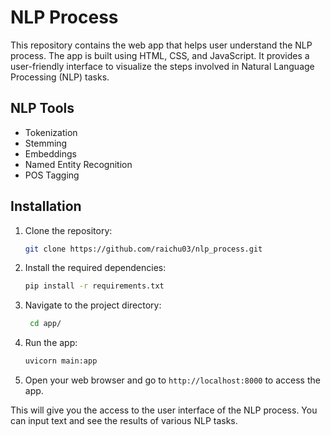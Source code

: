 # NLP Process
This repository contains the web app that helps user understand the NLP process. The app is built using HTML, CSS, and JavaScript. It provides a user-friendly interface to visualize the steps involved in Natural Language Processing (NLP) tasks.
## NLP Tools
* Tokenization
* Stemming
* Embeddings
* Named Entity Recognition
* POS Tagging

## Installation
1. Clone the repository:
   ```bash
   git clone https://github.com/raichu03/nlp_process.git
   ```
2. Install the required dependencies:
   ```bash
   pip install -r requirements.txt
   ```

3. Navigate to the project directory:
   ```bash
    cd app/
    ```
4. Run the app:
   ```bash
   uvicorn main:app
   ```
5. Open your web browser and go to `http://localhost:8000` to access the app.

This will give you the access to the user interface of the NLP process. You can input text and see the results of various NLP tasks.